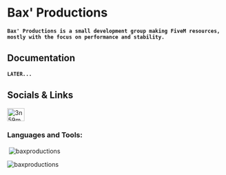 # Bax' Productions
**`Bax' Productions is a small development group making FiveM resources, mostly with the focus on performance and stability.`**

## Documentation
**`LATER...`**

## Socials & Links
<p align="left">
<a href="https://discord.gg/3n59mHg6qg" target="blank"><img align="center" src="https://raw.githubusercontent.com/rahuldkjain/github-profile-readme-generator/master/src/images/icons/Social/discord.svg" alt="3n59mHg6qg" height="30" width="40" /></a>
</p>

<h3 align="left">Languages and Tools:</h3>

<p>&nbsp;<img align="center" src="https://github-readme-stats.vercel.app/api?username=baxproductions&show_icons=true&locale=en" alt="baxproductions" /></p>

<p><img align="center" src="https://github-readme-streak-stats.herokuapp.com/?user=baxproductions&" alt="baxproductions" /></p>

